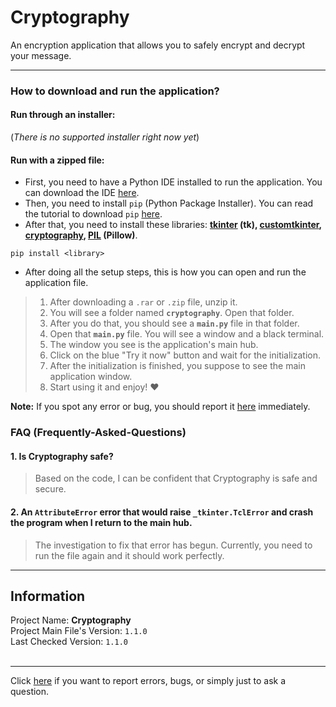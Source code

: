 # Cryptography
An encryption application that allows you to safely encrypt and decrypt your message.

<hr>

### How to download and run the application?
#### Run through an installer:
(*There is no supported installer right now yet*)
#### Run with a zipped file:
* First, you need to have a Python IDE installed to run the application. You can download the IDE [here](https://www.python.org/downloads/).<br>
* Then, you need to install `pip` (Python Package Installer). You can read the tutorial to download `pip` [here](https://pip.pypa.io/en/stable/installation/).<br>
* After that, you need to install these libraries: **[tkinter](https://www.tutorialspoint.com/how-to-install-tkinter-in-python) (tk), [customtkinter](https://pypi.org/project/customtkinter/), [cryptography](https://pypi.org/project/cryptography/), [PIL](https://pypi.org/project/Pillow/) (Pillow)**.
```
pip install <library>
```

* After doing all the setup steps, this is how you can open and run the application file.
> 1. After downloading a `.rar` or `.zip` file, unzip it.
> 2. You will see a folder named **`cryptography`**. Open that folder.
> 3. After you do that, you should see a **`main.py`** file in that folder.
> 4. Open that **`main.py`** file. You will see a window and a black terminal.
> 5. The window you see is the application's main hub.
> 6. Click on the blue "Try it now" button and wait for the initialization.
> 7. After the initialization is finished, you suppose to see the main application window.
> 8. Start using it and enjoy! ❤️

**Note:** If you spot any error or bug, you should report it [here](https://github.com/ItsHungg/Cryptography/issues) immediately.

### FAQ (Frequently-Asked-Questions)
#### 1. Is Cryptography safe?
> Based on the code, I can be confident that Cryptography is safe and secure.
#### 2. An `AttributeError` error that would raise `_tkinter.TclError` and crash the program when I return to the main hub.
> The investigation to fix that error has begun. Currently, you need to run the file again and it should work perfectly.
<hr>

## Information
Project Name: **Cryptography**<br>
Project Main File's Version: `1.1.0`<br>
Last Checked Version: `1.1.0`<br><br>

<hr>

Click [here](https://github.com/ItsHungg/Cryptography/issues) if you want to report errors, bugs, or simply just to ask a question.

